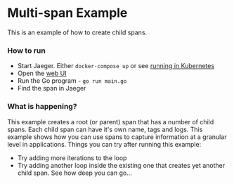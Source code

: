 # Multi-span Example

This is an example of how to create child spans.

### How to run

- Start Jaeger. Either `docker-compose up` or see [running in Kubernetes](../kubernetes)
- Open the [web UI](http://localhost:16686/)
- Run the Go program - `go run main.go`
- Find the span in Jaeger

### What is happening?

This example creates a root (or parent) span that has a number of child spans. Each child span can have it's own name, tags and logs. This example shows how you can use spans to capture information at a granular level in applications. Things you can try after running this example:

- Try adding more iterations to the loop
- Try adding another loop inside the existing one that creates yet another child span. See how deep you can go...
